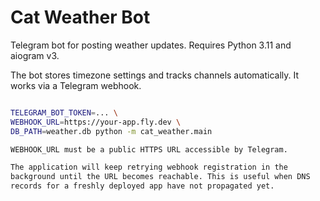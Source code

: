 # Cat Weather Bot

Telegram bot for posting weather updates. Requires Python 3.11 and aiogram v3.

The bot stores timezone settings and tracks channels automatically. It works via
a Telegram webhook.

```bash

TELEGRAM_BOT_TOKEN=... \
WEBHOOK_URL=https://your-app.fly.dev \
DB_PATH=weather.db python -m cat_weather.main

WEBHOOK_URL must be a public HTTPS URL accessible by Telegram.

The application will keep retrying webhook registration in the
background until the URL becomes reachable. This is useful when DNS
records for a freshly deployed app have not propagated yet.

```
